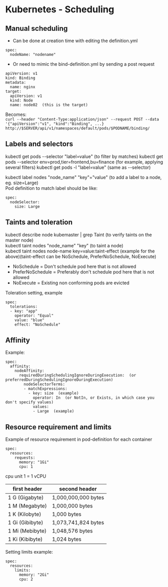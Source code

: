 # Kubernetes - Scheduling

## Manual scheduling
- Can be done at creation time with editing the definition.yml
```
spec:
  nodeName: "nodename"
```
- Or need to mimic the bind-definition.yml by sending a post request
```
apiVersion: v1
kind: Binding
metadata:
  name: nginx
target:
  apiVersion: v1
  kind: Node
  name: node02  (this is the target)
```
Becomes:  
` curl --header "Content-Type:application/json" --request POST --data '{"apiVersion":"v1", "kind":"Binding", ...} http://$SERVER/api/v1/namespaces/default/pods/$PODNAME/binding/ `

## Labels and selectors
kubectl get pods --selector "label=value"  (to filter by matches)
kubectl get pods --selector env=prod,tier=frontend,bu=finance  (for example, applying several filters)
kubectl get pods -l "label=value"  (same as --selector)

kubectl label nodes "node_name" "key"="value"  (to add a label to a node, eg. size=Large)  
Pod definition to match label should be like:
```
spec:
  nodeSelector:
    size: Large
```

## Taints and toleration
kubectl describe node kubemaster | grep Taint  (to verify taints on the master node)  
kubectl taint nodes "node_name" "key"  (to taint a node)  
kubectl taint nodes node-name key=value:taint-effect  (example for the above)(taint-effect can be NoSchedule, PreferNoSchedule, NoExecute)
- NoSchedule = Don't schedule pod here that is not allowed
- PreferNoSchedule = Preferably don't schedule pod here that is not allowed
- NoExecute = Existing non conforming pods are evicted 

Toleration setting, example
```
spec:
  tolerations:
  - key: "app"
    operator: "Equal"
    value: "blue"
    effect: "NoSchedule"
```

## Affinity
Example:  
```
spec:
  affinity:
    nodeAffinity:
      requiredDuringSchedulingIgnoreDuringExecution:  (or preferredDuringSchedulingIgnoreDuringExecution)
        nodeSelectorTerms:
        - matchExpressions:
          - key: size  (example)
            operator: In  (or NotIn, or Exists, in which case you don't specify values)
            values:
            - Large  (example)
```

## Resource requirement and limits
Example of resource requirement in pod-definition for each container
```
spec:
  resources:
    requests:
      memory: "1Gi"
      cpu: 1
```  

cpu unit 1 = 1 vCPU

first header   | second header
---------------|---------------
1 G (Gigabyte) | 1,000,000,000 bytes
1 M (Megabyte) | 1,000,000 bytes
1 K (Kilobyte) | 1,000 bytes
1 Gi (Gibibyte)| 1,073,741,824 bytes
1 Mi (Mebibyte)| 1,048,576 bytes
1 Ki (Kibibyte)| 1,024 bytes

Setting limits example:
```
spec:
  resources:
    limits:
      memory: "2Gi"
      cpu: 2
```  




